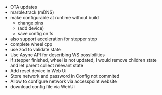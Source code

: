 - OTA updates
- marble.track (mDNS)
- make configurable at runtime without build
  - change pins
  - (add device)
  - save config on fs
- also support acceleration for stepper stop
- complete wheel cpp
- use zod to validate state
- Use Async API for describing WS possibilities
- if stepper finished, wheel is not updated, I would remove children state and let parent collect relevant state
- Add reset device in Web Ui
- Store network and password in Config not commited
- Allow to configure network via accesspoint website
- download config file via WebUi